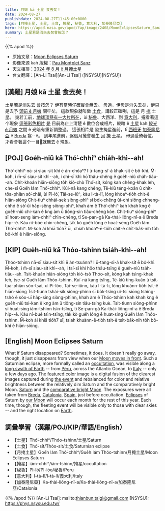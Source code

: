 ```yaml
---
title: 月娘 kā 土星 食去矣！
date: 2024-08-27
publishdate: 2024-08-27T11:45:00+0800
tags: [月掩土星, 土星, 土食, 掩星, 秘魯, 意大利, 加泰隆尼亞]
hero: https://apod.nasa.gov/apod/fap/image/2408/MoonEclipsesSaturn_Sanz_960.jpg
summary: 土星若是消失去矣會按怎？
---
```


{{% apod %}}

- 原始文章：[Moon Eclipses Saturn](https://apod.nasa.gov/apod/ap240827.html)
- 影像來源 kah 版權：[Pau Montplet Sanz](https://www.instagram.com/astro_breda/)
- 天文相簿：[2024 年 8 月 ê 月掩土星](https://www.facebook.com/media/set/?set=a.494549516606964&type=3)
- 台文翻譯：[An-Li Tsai][An-Li Tsai] ([NSYSU][NSYSU])

## [漢羅] 月娘 kā 土星 食去矣！
土星若是消失去 會按怎？
伊有當時仔確實會無去。
毋過，伊毋是消失去矣，伊只是去予 [頭前 ê 月娘][Moon moves in front] 閘牢矣。
這款現象就叫做 [土食][occultation]，講較正確咧，這是 月 [掩][occultation] 土星。
幾若工前，[地球頂懸有一大片所在][long swath of Earth]，ùi [秘魯][Peru]、大西洋、到 [意大利][Italy]，攏看著這个現象
[這張彩色相片][featured color image] [是][the event] 目前為止上清楚 ê 數位合成相片，較暗 ê [土星][Saturn] kah [較光 ê 月娘][comparative bright Moon] 之間 ê 光暗有重新調整過。
這張相片是 發生掩星進前，tī [西班牙][Spain] [加泰隆尼亞][Catalonia] ê [Breda][Breda] 翕--ê。
到年尾進前，逐個月攏會發生 [月][our Moon] [掩][Eclipses] 土星。
毋過愛徛著位，才看會著這个一目𥍉就無去 ê 現象。

## [POJ] Goe̍h-niû kā Thó͘-chhiⁿ chia̍h-khì--ah!
Thó͘-chhiⁿ nā-sī siau-sit khì ē án-chóaⁿ?
I ū-tang-sî-á khak-si̍t ē bô-khì.
M̄-koh, i m̄-sī siau-sit khì--ah, i chí-sī khì hō͘ thâu-chêng ê goe̍h-niû cha̍h-tiâu--ah.
Chit-khoán hiān-siōng to̍h kiò-chò Thó͘-si̍t, kóng kah chèng-khak leh, che-sī Goe̍h Iám Thó͘-chhiⁿ.
Kúi-nā kang chêng, Tē-kiû téng-koân ū chi̍t-tōa-phiàn só͘-chāi, ùi Pì-ló͘, Tāi-se-iûⁿ, kàu I-tà-lī, lóng khòaⁿ-tio̍h chit-ê hiān-siōng
Chit-tiuⁿ chhái-sek siòng-phìⁿ sī bo̍k-chêng ûi-chí siōng chheng-chhó ê sò͘-ūi ha̍p-sêng siòng-phìⁿ, khah àm ê Thó͘-chhiⁿ kah khah kng ê goe̍h-niû chi-kan ê kng àm ū tiông-sin tiâu-chéng kòe.
Chit-tiuⁿ siòng-phìⁿ sī hoat-seng iám-chhiⁿ chìn-chêng, tī Se-pan-gâ Ka-thài-liông-nî-a ê Breda hip--ê.
Kàu nî-bóe chìn-chêng, ta̍k kò goe̍h lóng ē hoat-seng Goe̍h Iám Thó͘-chhiⁿ.
M̄-koh ài khiā tio̍h7 ūi, chiah khòaⁿ-ē-tio̍h chit-ê chi̍t-ba̍k-nih to̍h bô-khì ê hiān-siōng.

## [KIP] Gue̍h-niû kā Thóo-tshinn tsia̍h-khì--ah!
Thóo-tshinn nā-sī siau-sit khì ē án-tsuánn?
I ū-tang-sî-á khak-si̍t ē bô-khì.
M̄-koh, i m̄-sī siau-sit khì--ah, i tsí-sī khì hōo thâu-tsîng ê gue̍h-niû tsa̍h-tiâu--ah.
Tsit-khuán hiān-siōng to̍h kiò-tsò Thóo-si̍t, kóng kah tsìng-khak leh, tse-sī Gue̍h Iám Thóo-tshinn.
Kuí-nā kang tsîng, Tē-kiû tíng-kuân ū tsi̍t-tuā-phiàn sóo-tsāi, uì Pì-lóo, Tāi-se-iûnn, kàu I-tà-lī, lóng khuànn-tio̍h tsit-ê hiān-siōng
Tsit-tiunn tshái-sik siòng-phìnn sī bo̍k-tsîng uî-tsí siōng tshing-tshó ê sòo-uī ha̍p-sîng siòng-phìnn, khah àm ê Thóo-tshinn kah khah kng ê gue̍h-niû tsi-kan ê kng àm ū tiông-sin tiâu-tsíng kuè.
Tsit-tiunn siòng-phìnn sī huat-sing iám-tshinn tsìn-tsîng, tī Se-pan-gâ Ka-thài-liông-nî-a ê Breda hip--ê.
Kàu nî-bué tsìn-tsîng, ta̍k kò gue̍h lóng ē huat-sing Gue̍h Iám Thóo-tshinn.
M̄-koh ài khiā tio̍h7 uī, tsiah khuànn-ē-tio̍h tsit-ê tsi̍t-ba̍k-nih to̍h bô-khì ê hiān-siōng.

## [English] Moon Eclipses Saturn
What if Saturn disappeared?
Sometimes, it does.
It doesn't really go away, though, it just disappears from view when our [Moon moves in front][Moon moves in front].
Such a Saturnian eclipse, more formally called an [occultation][occultation], was visible along a [long swath of Earth][long swath of Earth] -- from [Peru][Peru], across the Atlantic Ocean, to [Italy][Italy] -- only a few days ago.
The [featured color image][featured color image] is a digital fusion of the clearest images captured during [the event][the event] and rebalanced for color and relative brightness between the relatively dim Saturn and the comparatively bright Moon.
[Saturn][Saturn] and the [comparative bright Moon][comparative bright Moon].
The exposures were all taken from [Breda][Breda], [Catalonia][Catalonia], [Spain][Spain], just before occultation.
[Eclipses][Eclipses] of Saturn by [our Moon][our Moon] will occur each month for the rest of this year.
Each time, though, the fleeting event will be visible only to those with clear skies -- and the right location on [Earth][Earth].

## 詞彙學習（漢羅/POJ/KIP/華語/English）
- 【土星】Thó͘-chhiⁿ/Thóo-tshinn/土星/Saturn
- 【土食】Thó͘-si̍t/Thóo-si̍t/土食/Saturnian eclipse
- 【月掩土星】Goe̍h Iám Thó͘-chhiⁿ/Gue̍h Iám Thóo-tshinn/月掩土星/Moon Eclipses Saturn
- 【掩星】iám-chhiⁿ/iám-tshinn/掩星/occultation
- 【秘魯】Pì-ló͘/Pì-lóo/秘魯/Peru
- 【意大利】I-tá-lī/I-tá-lī/義大利/Italy
- 【加泰隆尼亞】Ka-thài-liông-nî-a/Ka-thài-liông-nî-a/加泰隆尼亞/Catalonia

{{% /apod %}}
[An-Li Tsai]: mailto:thianbun.taigi@gmail.com
[NSYSU]: https://phys.nsysu.edu.tw/

[copyright]: https://apod.nasa.gov/apod/fap/lib/about_apod.html#srapply
[License3]: https://creativecommons.org/licenses/by/3.0/
[License2]:https://creativecommons.org/licenses/by-nc-nd/2.0/

[Moon moves in front]:https://www.youtube.com/watch?v=8AtMXEviIa0
[occultation]:https://en.wikipedia.org/wiki/Occultation
[long swath of Earth]:https://in-the-sky.org/news.php?id=20240821_16_100
[Peru]:https://en.wikipedia.org/wiki/Peru
[Italy]:https://en.wikipedia.org/wiki/Italy
[featured color image]:https://www.flickr.com/photos/astrobreda/53938042146/in/pool-apods/
[the event]:https://www.instagram.com/p/C-8M5VuS_2o/
[Saturn]:https://science.nasa.gov/saturn/
[comparative bright Moon]:https://www.reddit.com/media?url=https%3A%2F%2Fi.redd.it%2Fxr8mg5nunzj91.jpg
[Breda]:https://youtu.be/DCv5p4nB3bw
[Catalonia]:https://en.wikipedia.org/wiki/Catalonia
[Spain]:https://en.wikipedia.org/wiki/Spain
[Eclipses]:https://apod.nasa.gov/apod/ap020222.html
[our Moon]:https://science.nasa.gov/moon/
[Earth]:https://apod.nasa.gov/apod/ap220206.html
